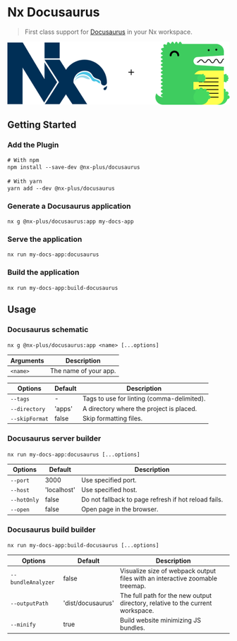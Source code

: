 # Nx Docusaurus

> First class support for [Docusaurus](https://v2.docusaurus.io/) in your Nx workspace.

<div align="center">
  <img src="https://raw.githubusercontent.com/ZachJW34/nx-plus/master/libs/docusaurus/nx-plus-docusaurus.png">
</div>

## Getting Started

### Add the Plugin

```
# With npm
npm install --save-dev @nx-plus/docusaurus

# With yarn
yarn add --dev @nx-plus/docusaurus
```

### Generate a Docusaurus application

```
nx g @nx-plus/docusaurus:app my-docs-app
```

### Serve the application

```
nx run my-docs-app:docusaurus
```

### Build the application
```
nx run my-docs-app:build-docusaurus
```

## Usage

### Docusaurus schematic

`nx g @nx-plus/docusaurus:app <name> [...options]`

| Arguments | Description                    |
| --------- | ------------------------------ |
| `<name>`  | The name of your app.          |

| Options           | Default | Description                                |
| ----------------- | ------- | ------------------------------------------ |
| `--tags`          | -       | Tags to use for linting (comma-delimited). |
| `--directory`     | 'apps'  | A directory where the project is placed.   |
| `--skipFormat`    | false   | Skip formatting files.                     |

### Docusaurus server builder

`nx run my-docs-app:docusaurus [...options]`

| Options           | Default     | Description                                          |
| ----------------- | ----------- | ---------------------------------------------------- |
| `--port`          | 3000        | Use specified port.                                  |
| `--host`          | 'localhost' | Use specified host.                                  |
| `--hotOnly`       | false       | Do not fallback to page refresh if hot reload fails. |
| `--open`          | false       | Open page in the browser.                            |

### Docusaurus build builder

`nx run my-docs-app:build-docusaurus [...options]`

| Options            | Default           | Description                                                                    |
| ------------------ | ----------------- | ------------------------------------------------------------------------------ |
| `--bundleAnalyzer` | false             | Visualize size of webpack output files with an interactive zoomable treemap.   |
| `--outputPath`     | 'dist/docusaurus' | The full path for the new output directory, relative to the current workspace. |
| `--minify`         | true              | Build website minimizing JS bundles.                                           |
